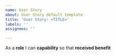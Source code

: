 ```yaml
---
name: User Story
about: User Story default template
title: 'User Story: <TITLE>'
labels: ''
assignees: ''

---
```


As a **role** I can **capability** so that **received benefit**
